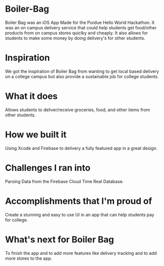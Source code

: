 # Boiler-Bag

Boiler Bag was an iOS App Made for the Purdue Hello World Hackathon. It was an on campus delivery service that could help students get food/other products from on campus stores quiclky and cheaply. It also allows for students to make some money by doing delivery's for other students.

# Inspiration
We got the inspiration of Boiler Bag from wanting to get local based delivery on a college campus but also provide a sustainable job for college students.

# What it does
Allows students to deliver/receive groceries, food, and other items from other students.

# How we built it
Using Xcode and Firebase to delivery a fully featured app in a great design.

# Challenges I ran into
Parsing Data from the Firebase Cloud Time Real Database.

# Accomplishments that I'm proud of
Create a stunning and easy to use UI in an app that can help students pay for college.

# What's next for Boiler Bag
To finish the app and to add more features like delivery tracking and to add more stores to the app.
